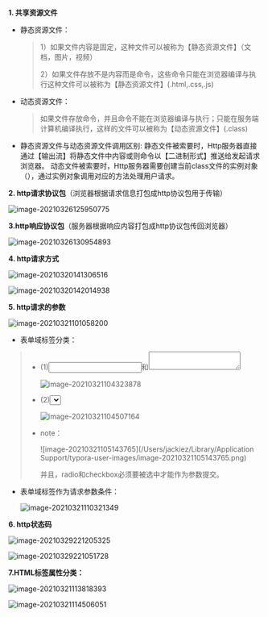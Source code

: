 **1. 共享资源文件**

- 静态资源文件：

  > 1）如果文件内容是固定，这种文件可以被称为【静态资源文件】（文档，图片，视频）
  >
  > 2）如果文件存放不是内容而是命令，这些命令只能在浏览器编译与执行这种文件可以被称为【静态资源文件】(.html,.css,.js)

- 动态资源文件：

  > 如果文件存放命令，并且命令不能在浏览器编译与执行；只能在服务端计算机编译执行，这样的文件可以被称为【动态资源文件】(.class)

- 静态资源文件与动态资源文件调用区别:
      静态文件被索要时，Http服务器直接通过【输出流】将静态文件中内容或则命令以【二进制形式】推送给发起请求浏览器。
      动态文件被索要时，Http服务器需要创建当前class文件的实例对象（），通过实例对象调用对应的方法处理用户请求。

**2. http请求协议包**（浏览器根据请求信息打包成http协议包用于传输）

![image-20210326125950775](/Users/jackiez/学海/Java开发笔记/picture/http请求协议包.png)

**3.http响应协议包**（服务器根据响应内容打包成http协议包传回浏览器）

![image-20210326130954893](/Users/jackiez/学海/Java开发笔记/picture/http响应协议包.png)

**4. http请求方式**

![image-20210320141306516](/Users/jackiez/学海/Java开发笔记/picture/http请求方式.png)

![image-20210320142014938](/Users/jackiez/学海/Java开发笔记/picture/http请求方式适用场景.png)

**5. http请求的参数**

![image-20210321101058200](/Users/jackiez/学海/Java开发笔记/picture/html请求参数.png)

- 表单域标签分类：

> - (1)<input/>和<textarea></textarea>
>
>   ![image-20210321104323878](/Users/jackiez/学海/Java开发笔记/picture/html表单域标签.png)
>
> - (2)<select></select>
>
>   ![image-20210321104507164](/Users/jackiez/学海/Java开发笔记/picture/html表单域标签select.png)
>
> - note：
>
>   ![image-20210321105143765](/Users/jackiez/Library/Application Support/typora-user-images/image-20210321105143765.png)
>
>   并且，radio和checkbox必须要被选中才能作为参数提交。

- 表单域标签作为请求参数条件：

  ![image-20210321110321349](/Users/jackiez/学海/Java开发笔记/picture/表单域标签作为请求参数条件.png)

**6. http状态码**

![image-20210329221205325](/Users/jackiez/学海/Java开发笔记/picture/http状态码2.png)

![image-20210329221051728](/Users/jackiez/学海/Java开发笔记/picture/http状态码1.png)

**7.HTML标签属性分类：**

![image-20210321113818393](/Users/jackiez/学海/Java开发笔记/picture/html标签属性分类.png)

![image-20210321114506051](/Users/jackiez/学海/Java开发笔记/picture/html标签属性分类2.png)

